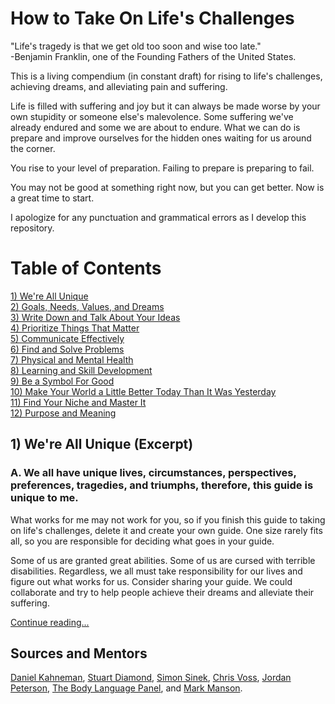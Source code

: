 # How to Take On Life's Challenges
"Life's tragedy is that we get old too soon and wise too late."  
-Benjamin Franklin, one of the Founding Fathers of the United States.

This is a living compendium (in constant draft) for rising to life's challenges, achieving dreams, and alleviating pain and suffering.

Life is filled with suffering and joy but it can always be made worse by your own stupidity or someone else's malevolence. Some suffering we've already endured and some we are about to endure. What we can do is prepare and improve ourselves for the hidden ones waiting for us around the corner. 

You rise to your level of preparation. Failing to prepare is preparing to fail. 

You may not be good at something right now, but you can get better. Now is a great time to start.  

I apologize for any punctuation and grammatical errors as I develop this repository.  

# Table of Contents
[1) We're All Unique](/TheGuide/WeAreAllUnique.md)  
[2) Goals, Needs, Values, and Dreams](/TheGuide/GoalsNeedsValuesDreams.md)  
[3) Write Down and Talk About Your Ideas](/TheGuide/WriteDownYourIdeas.md)  
[4) Prioritize Things That Matter](/TheGuide/PrioritizeThingsThatMatter.md)  
[5) Communicate Effectively](/TheGuide/CommunicateEffectively.md)  
[6) Find and Solve Problems](/TheGuide/FindAndSolveProblems.md)  
[7) Physical and Mental Health](/TheGuide/PhysicalAndMentalHealth.md)  
[8) Learning and Skill Development](/TheGuide/LearningSkillDevelopment.md)  
[9) Be a Symbol For Good](/TheGuide/BeASymbolForGood.md)  
[10) Make Your World a Little Better Today Than It Was Yesterday](/TheGuide/MakeYourWorldBetterToday.md)  
[11) Find Your Niche and Master It](/TheGuide/FindYourNiche.md)  
[12) Purpose and Meaning](/TheGuide/PurposeAndMeaning.md)  

## 1) We're All Unique (Excerpt)

### A. We all have unique lives, circumstances, perspectives, preferences, tragedies, and triumphs, therefore, this guide is unique to me. 
What works for me may not work for you, so if you finish this guide to taking on life's challenges, delete it and create your own guide. One size rarely fits all, so you are responsible for deciding what goes in your guide.  

Some of us are granted great abilities. Some of us are cursed with terrible disabilities. Regardless, we all must take responsibility for our lives and figure out what works for us. Consider sharing your guide. We could collaborate and try to help people achieve their dreams and alleviate their suffering.  

[Continue reading...](/TheGuide/WeAreAllUnique.md)  

## Sources and Mentors
[Daniel Kahneman](https://youtu.be/CjVQJdIrDJ0), [Stuart Diamond](https://gettingmore.com/), [Simon Sinek](https://www.youtube.com/user/SimonSinek), [Chris Voss](https://www.youtube.com/channel/UCk7jHqdlFFDBhC1QIFqi54w), [Jordan Peterson](https://www.youtube.com/c/JordanPetersonVideos), [The Body Language Panel](https://www.youtube.com/c/TheBehaviorPanel), and [Mark Manson](https://markmanson.net/).
